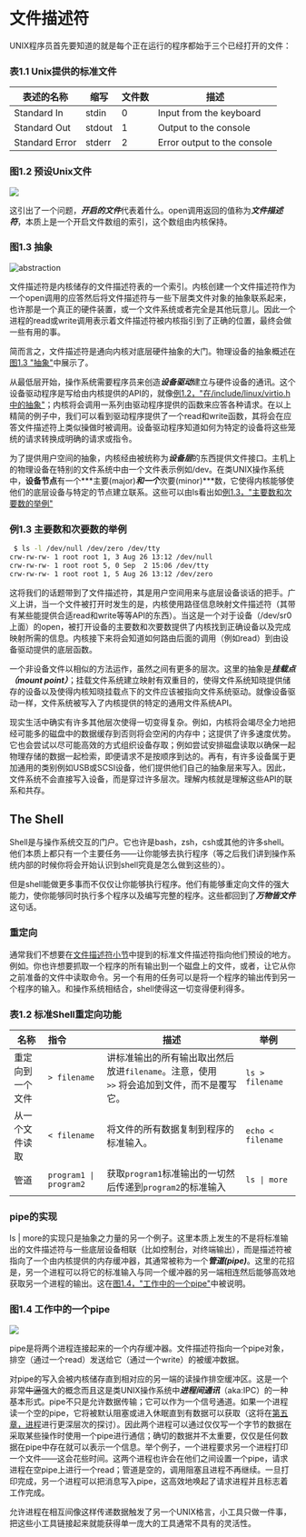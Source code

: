 # 文件描述符

<span id="file-descriptors">

UNIX程序员首先要知道的就是每个正在运行的程序都始于三个已经打开的文件：

### 表1.1 Unix提供的标准文件

| **表述的名称**      | **缩写** | **文件数** | **描述**                      |
| -------------- | ------ | ------- | --------------------------- |
| Standard In    | stdin  | 0       | Input from the keyboard     |
| Standard Out   | stdout | 1       | Output to the console       |
| Standard Error | stderr | 2       | Error output to the console |

### 图1.2 预设Unix文件

![](http://ww1.sinaimg.cn/large/76731d17gy1fc6dsa3rr2j20830anq2s.jpg)

这引出了一个问题，***开启的文件***代表着什么。open调用返回的值称为***文件描述符***，本质上是一个开启文件数组的索引，这个数组由内核保持。

### 图1.3 抽象

<span id="abstraction">

![abstraction](http://ww1.sinaimg.cn/large/76731d17gy1fc6e8fmo1sj20o40glq34.jpg)

文件描述符是内核储存的文件描述符表的一个索引。内核创建一个文件描述符作为一个open调用的应答然后将文件描述符与一些下层类文件对象的抽象联系起来，也许那是一个真正的硬件装置，或一个文件系统或者完全是其他玩意儿。因此一个进程的read或write调用表示着文件描述符被内核指引到了正确的位置，最终会做一些有用的事。

简而言之，文件描述符是通向内核对底层硬件抽象的大门。物理设备的抽象概述在[图1.3 "抽象"](#abstraction)中展示了。

从最低层开始，操作系统需要程序员来创造***设备驱动***建立与硬件设备的通讯。这个设备驱动程序是写给由内核提供的API的，就像[例1.2，"在/include/linux/virtio.h中的抽象"](/chapter1/section1.2.html#virto-abstraction)；内核将会调用一系列由驱动程序提供的函数来应答各种请求。在以上精简的例子中，我们可以看到驱动程序提供了一个read和write函数，其将会在应答文件描述符上类似操做时被调用。设备驱动程序知道如何为特定的设备将这些笼统的请求转换成明确的请求或指令。

为了提供用户空间的抽象，内核经由被统称为***设备层***的东西提供文件接口。主机上的物理设备在特别的文件系统中由一个文件表示例如/dev。在类UNIX操作系统中，**设备节点**有一个***主要(major)***和一个***次要(minor)***数，它使得内核能够使他们的底层设备与特定的节点建立联系。这些可以由ls看出如[例1.3，"主要数和次要数的举例"](#example1.3)

<span id="example1.3">

### 例1.3 主要数和次要数的举例 

```bash
 $ ls -l /dev/null /dev/zero /dev/tty
crw-rw-rw- 1 root root 1, 3 Aug 26 13:12 /dev/null
crw-rw-rw- 1 root root 5, 0 Sep  2 15:06 /dev/tty
crw-rw-rw- 1 root root 1, 5 Aug 26 13:12 /dev/zero
```

这将我们的话题带到了文件描述符，其是用户空间用来与底层设备谈话的把手。广义上讲，当一个文件被打开时发生的是，内核使用路径信息映射文件描述符（其带有某些能提供合适read和write等等API的东西）。当这是一个对于设备（/dev/sr0 上面）的open，被打开设备的主要数和次要数提供了内核找到正确设备以及完成映射所需的信息。内核接下来将会知道如何路由后面的调用（例如read）到由设备驱动提供的底层函数。

一个非设备文件以相似的方法运作，虽然之间有更多的层次。这里的抽象是***挂载点（mount point）***；挂载文件系统建立映射有双重目的，使得文件系统知晓提供储存的设备以及使得内核知晓挂载点下的文件应该被指向文件系统驱动。就像设备驱动一样，文件系统被写入了内核提供的特定的通用文件系统API。

现实生活中确实有许多其他层次使得一切变得复杂。例如，内核将会竭尽全力地把经可能多的磁盘中的数据缓存到否则将会空闲的内存中；这提供了许多速度优势。它也会尝试以尽可能高效的方式组织设备存取；例如尝试安排磁盘读取以确保一起物理存储的数据一起检索，即便请求不是按顺序到达的。再有，有许多设备属于更加通用的类别例如USB或SCSI设备，他们提供他们自己的抽象层来写入。因此，文件系统不会直接写入设备，而是穿过许多层次。理解内核就是理解这些API的联系和共存。

## The Shell

Shell是与操作系统交互的门户。它也许是bash，zsh，csh或其他的许多shell。他们本质上都只有一个主要任务——让你能够去执行程序（等之后我们讲到操作系统内部的时候你将会开始认识到shell究竟是怎么做到这些的）。

但是shell能做更多事而不仅仅让你能够执行程序。他们有能够重定向文件的强大能力，使你能够同时执行多个程序以及编写完整的程序。这些都回到了***万物皆文件***这句话。

### 重定向

通常我们不想要在[文件描述符小节](#file-descriptors)中提到的标准文件描述符指向他们预设的地方。例如。你也许想要抓取一个程序的所有输出到一个磁盘上的文件，或者，让它从你之前准备的文件中读取命令。另一个有用的任务可以是将一个程序的输出传到另一个程序的输入。和操作系统相结合，shell使得这一切变得便利得多。

### 表1.2 标准Shell重定向功能

| 名称       | 指令                                    | 描述                                       | 举例                          |
| -------- | :------------------------------------ | ---------------------------------------- | --------------------------- |
| 重定向到一个文件 | `> filename`                          | 讲标准输出的所有输出取出然后放进`filename`。注意，使用`>>` 将会追加到文件，而不是覆写它。 | `ls > filename`             |
| 从一个文件读取  | `< filename`                          | 将文件的所有数据复制到程序的标准输入。                      | `echo < filename`           |
| 管道       | <code>program1 &#124; program2</code> | 获取`program1`标准输出的一切然后传递到`program2`的标准输入  | <code>ls &#124; more</code> |

### pipe的实现

ls | more的实现只是抽象之力量的另一个例子。这里本质上发生的不是将标准输出的文件描述符与一些底层设备相联（比如控制台，对终端输出），而是描述符被指向了一个由内核提供的内存缓冲器，其通常被称为一个***管道(pipe)***。这里的花招是，另一个进程可以将它的标准输入与同一个缓冲器的另一端相连然后能够高效地获取另一个进程的输出。这在[图1.4，"工作中的一个pipe"](#pipe-in-action)中被说明。

### 图1.4 工作中的一个pipe

<span id="pipe-in-action"></span>

![](http://ww1.sinaimg.cn/large/76731d17gy1fc6o9rdcqxj20ni0ao746.jpg)

pipe是将两个进程连接起来的一个内存缓冲器。文件描述符指向一个pipe对象，排空（通过一个read）发送给它（通过一个write）的被缓冲数据。

对pipe的写入会被内核储存直到相对应的另一端的读操作排空缓冲区。这是一个非常~~牛逼~~强大的概念而且这是类UNIX操作系统中***进程间通讯***（aka:IPC）的一种基本形式。pipe不只是允许数据传输；它可以作为一个信号通道。如果一个进程读一个空的pipe，它将被默认阻塞或进入休眠直到有数据可以获取（这将在[第五章，进程](/chapter5/)进行更深层次的探讨）。因此两个进程可以通过仅仅写一个字节的数据在采取某些操作时使用一个pipe进行通信；确切的数据并不太重要，仅仅是任何数据在pipe中存在就可以表示一个信息。举个例子，一个进程要求另一个进程打印一个文件——这会花些时间。这两个进程也许会在他们之间设置一个pipe，请求进程在空pipe上进行一个read；管道是空的，调用阻塞且进程不再继续。一旦打印完成，另一个进程可以把消息写入pipe，这高效地唤起了请求进程并且标志着工作完成。

允许进程在相互间像这样传递数据触发了另一个UNIX格言，小工具只做一件事，把这些小工具链接起来就能获得单一庞大的工具通常不具有的灵活性。